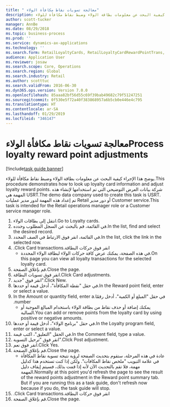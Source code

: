 ```yaml
---
title: " معالجة تسويات نقاط مكافأة الولاء"
description: يوضح هذا الإجراء كيفية البحث عن معلومات بطاقة الولاء وضبط نقاط مكافأة للولاء.
author: scott-tucker
manager: AnnBe
ms.date: 08/29/2018
ms.topic: business-process
ms.prod: ''
ms.service: dynamics-ax-applications
ms.technology: ''
ms.search.form: RetailLoyaltyCards, RetailLoyaltyCardRewardPointTrans, RetailLoyaltyCardRewardPointAdjustment, RetailAffiliationLookup
audience: Application User
ms.reviewer: josaw
ms.search.scope: Core, Operations
ms.search.region: Global
ms.search.industry: Retail
ms.author: scotttuc
ms.search.validFrom: 2016-06-30
ms.dyn365.ops.version: Version 7.0.0
ms.openlocfilehash: 85aaa82bf56d55c69f39bab49682c79f51247251
ms.sourcegitcommit: 0f530e5f72a40f383868957a6b5cb0e446e4c795
ms.translationtype: HT
ms.contentlocale: ar-SA
ms.lasthandoff: 01/29/2019
ms.locfileid: "346147"
---
```

# <a name="process-loyalty-reward-point-adjustments"></a><span data-ttu-id="05335-103"> معالجة تسويات نقاط مكافأة الولاء</span><span class="sxs-lookup"><span data-stu-id="05335-103">Process loyalty reward point adjustments</span></span>

[!include[task guide banner](../includes/task-guide-banner.md)]

<span data-ttu-id="05335-104">يوضح هذا الإجراء كيفية البحث عن معلومات بطاقة الولاء وضبط نقاط مكافأة للولاء.</span><span class="sxs-lookup"><span data-stu-id="05335-104">This procedure demonstrates how to look up loyalty card information and adjust loyalty reward points.</span></span> <span data-ttu-id="05335-105">شركة بيانات العرض التوضيحي التي تم استخدامها لإنشاء هذه المهمة هي USRT.‬</span><span class="sxs-lookup"><span data-stu-id="05335-105">The demo data company used to create this task is USRT.</span></span> <span data-ttu-id="05335-106">تم إعداد هذه المهمة لدور مدير عمليات Retail أو دور مدير Customer service.</span><span class="sxs-lookup"><span data-stu-id="05335-106">This task is intended for the Retail operations manager role or a Customer service manager role.</span></span>

1. <span data-ttu-id="05335-107">انتقل إلى بطاقات الولاء.</span><span class="sxs-lookup"><span data-stu-id="05335-107">Go to Loyalty cards.</span></span>
2. <span data-ttu-id="05335-108">في القائمة، قم بالبحث عن السجل المطلوب وحدده.</span><span class="sxs-lookup"><span data-stu-id="05335-108">In the list, find and select the desired record.</span></span>
3. <span data-ttu-id="05335-109">في القائمة، انقر فوق الارتباط في الصف المحدد.</span><span class="sxs-lookup"><span data-stu-id="05335-109">In the list, click the link in the selected row.</span></span>
4. <span data-ttu-id="05335-110">انقر فوق ‏‫حركات البطاقة.</span><span class="sxs-lookup"><span data-stu-id="05335-110">Click Card transactions.</span></span>
    * <span data-ttu-id="05335-111">في هذه الصفحة، يمكنك عرض كافة حركات الولاء لبطاقة الولاء المحددة.</span><span class="sxs-lookup"><span data-stu-id="05335-111">On this page you can view all loyalty transactions for the selected loyalty card.</span></span>  
5. <span data-ttu-id="05335-112">قم بإغلاق الصفحة.</span><span class="sxs-lookup"><span data-stu-id="05335-112">Close the page.</span></span>
6. <span data-ttu-id="05335-113">انقر فوق تسويات البطاقة.</span><span class="sxs-lookup"><span data-stu-id="05335-113">Click Card adjustments.</span></span>
7. <span data-ttu-id="05335-114">انقر فوق "جديد".</span><span class="sxs-lookup"><span data-stu-id="05335-114">Click New.</span></span>
8. <span data-ttu-id="05335-115">في حقل "‏‫نقطة المكافأة‬"، أدخل قيمة أو حددها.</span><span class="sxs-lookup"><span data-stu-id="05335-115">In the Reward point field, enter or select a value.</span></span>
9. <span data-ttu-id="05335-116">في حقل "‏‫المبلغ أو الكمية"، أدخل رقمًا.</span><span class="sxs-lookup"><span data-stu-id="05335-116">In the Amount or quantity field, enter a number.</span></span>
    * <span data-ttu-id="05335-117">يمكنك إضافة أو حذف نقاط من بطاقة الولاء باستخدام المبالغ الموجبة أو السالبة.</span><span class="sxs-lookup"><span data-stu-id="05335-117">You can add or remove points from the loyalty card by using positive or negative amounts.</span></span>  
10. <span data-ttu-id="05335-118">في حقل "‏‫برنامج الولاء‬"، أدخل قيمة أو حددها.</span><span class="sxs-lookup"><span data-stu-id="05335-118">In the Loyalty program field, enter or select a value.</span></span>
11. <span data-ttu-id="05335-119">في الحقل "التعليق"، اكتب قيمة.</span><span class="sxs-lookup"><span data-stu-id="05335-119">In the Comment field, type a value.</span></span>
12. <span data-ttu-id="05335-120">انقر فوق "ترحيل التسوية".</span><span class="sxs-lookup"><span data-stu-id="05335-120">Click Post adjustment.</span></span>
13. <span data-ttu-id="05335-121">انقر فوق نعم.</span><span class="sxs-lookup"><span data-stu-id="05335-121">Click Yes.</span></span>
14. <span data-ttu-id="05335-122">قم بإغلاق الصفحة.</span><span class="sxs-lookup"><span data-stu-id="05335-122">Close the page.</span></span>
    * <span data-ttu-id="05335-123">عادة في هذه المرحلة، ستقوم بتحديث الصفحة لرؤية نتيجة تسوية نقاط المكافأة في علامة التبويب "‏‫ملخص نقاط المكافآت‬". ولكن إذا كنت تستخدم هذا كدليل مهمة، فلا تقم بالتحديث الآن لأنه إذا قمت بذلك، فسيتم إيقاف دليل المهمة.</span><span class="sxs-lookup"><span data-stu-id="05335-123">Normally at this point you'd refresh the page to see the result of the reward points adjustment in the Reward point summary tab. But if you are running this as a task guide, don't refresh now because if you do, the task guide will stop.</span></span>  
15. <span data-ttu-id="05335-124">انقر فوق ‏‫حركات البطاقة.</span><span class="sxs-lookup"><span data-stu-id="05335-124">Click Card transactions.</span></span>
16. <span data-ttu-id="05335-125">قم بإغلاق الصفحة.</span><span class="sxs-lookup"><span data-stu-id="05335-125">Close the page.</span></span>

